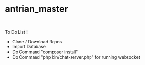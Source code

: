 # antrian_master
<br/>
<p> To Do List ! </p>
<ul>
    <li>Clone / Download Repos</li>
    <li>Import Database</li>
    <li>Do Command "composer install"</li>
    <li>Do Command "php bin/chat-server.php" for running websocket</li>
</ul>